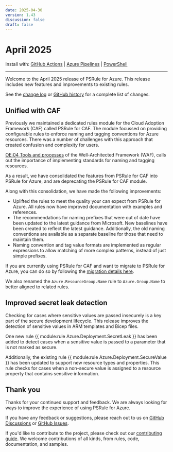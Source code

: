 ```yaml
---
date: 2025-04-30
version: 1.43
discussion: false
draft: false
---
```


# April 2025

Install with: [GitHub Actions](../install.md#with-github-actions) | [Azure Pipelines](../install.md#with-azure-pipelines) | [PowerShell](../install.md#with-powershell)

---

Welcome to the April 2025 release of PSRule for Azure.
This release includes new features and improvements to existing rules.

See the [change log][6] or [GitHub history][7] for a complete list of changes.

## Unified with CAF

Previously we maintained a dedicated rules module for the Cloud Adoption Framework (CAF) called PSRule for CAF.
The module focussed on providing configurable rules to enforce naming and tagging conventions for Azure resources.
There was a number of challenges with this approach that created confusion and complexity for users.

[OE:04 Tools and processes][1] of the Well-Architected Framework (WAF),
calls out the importance of implementing standards for naming and tagging resources.

As a result, we have consolidated the features from PSRule for CAF into PSRule for Azure,
and are deprecating the PSRule for CAF module.

Along with this consolidation, we have made the following improvements:

- Uplifted the rules to meet the quality your can expect from PSRule for Azure.
  All rules now have improved documentation with examples and references.
- The recommendations for naming prefixes that were out of date have been updated to the latest guidance from Microsoft.
  New baselines have been created to reflect the latest guidance.
  Additionally, the old naming conventions are available as a separate baseline for those that need to maintain them.
- Naming convention and tag value formats are implemented as regular expressions to allow matching of more complex patterns,
  instead of just simple prefixes.

If you are currently using PSRule for CAF and want to migrate to PSRule for Azure,
you can do so by following the [migration details here][2].

We also renamed the `Azure.ResourceGroup.Name` rule to `Azure.Group.Name` to better aligned to related rules.

  [1]: https://learn.microsoft.com/azure/well-architected/operational-excellence/tools-processes
  [2]: ../setup/setup-naming-and-tagging.md#migrating-from-psrule-for-caf

## Improved secret leak detection

Checking for cases where sensitive values are passed insecurely is a key part of the secure development lifecycle.
This release improves the detection of sensitive values in ARM templates and Bicep files.

One new rule {{ module:rule Azure.Deployment.SecretLeak }} has been added to detect cases when a sensitive value is passed to a
parameter that is not marked as secure.

Additionally, the existing rule {{ module:rule Azure.Deployment.SecureValue }} has been updated to support new resource types and properties.
This rule checks for cases when a non-secure value is assigned to a resource property that contains sensitive information.

## Thank you

Thanks for your continued support and feedback.
We are always looking for ways to improve the experience of using PSRule for Azure.

If you have any feedback or suggestions, please reach out to us on [GitHub Discussions][3] or [GitHub Issues][4].

If you'd like to contribute to the project, please check out our [contributing guide][5].
We welcome contributions of all kinds, from rules, code, documentation, and samples.

  [3]: https://github.com/Azure/PSRule.Rules.Azure/discussions
  [4]: https://github.com/Azure/PSRule.Rules.Azure/issues
  [5]: ../license-contributing/get-started-contributing.md
  [6]: ../changelog.md#v1430
  [7]: https://github.com/Azure/PSRule.Rules.Azure/compare/v1.42.0...v1.43.0
